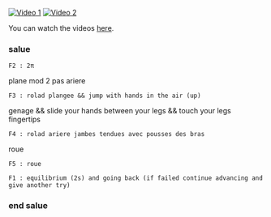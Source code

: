 [![Video 1](https://img.youtube.com/vi/MjB-o1p-pqc/0.jpg)](https://youtu.be/MjB-o1p-pqc)
[![Video 2](https://img.youtube.com/vi/7kOdyMaK0cg/0.jpg)](https://youtu.be/7kOdyMaK0cg)

You can watch the videos [here](videos.html).

### salue

~~~
F2 : 2π
~~~
plane mod
2 pas ariere
~~~
F3 : rolad plangee && jump with hands in the air (up) 
~~~
genage && slide your hands between your legs && touch your legs fingertips
~~~
F4 : rolad ariere jambes tendues avec pousses des bras
~~~
roue
~~~
F5 : roue
~~~
~~~
F1 : equilibrium (2s) and going back (if failed continue advancing and give another try)
~~~
### end salue

